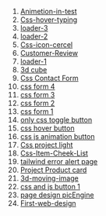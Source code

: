 1. [Animetion-in-test](https://github.com/Robiu-Sani/Animetion-in-test)  <br/>
1. [Css-hover-typing](https://github.com/Robiu-Sani/Css-hover-typing)  <br/>
1. [loader-3](https://github.com/Robiu-Sani/loader-3)  <br/>
1. [loader-2](https://github.com/Robiu-Sani/loader-2)  <br/>
1. [Css-icon-cercel](https://github.com/Robiu-Sani/Css-icon-cercel)  <br/>
1. [Customer-Review](https://github.com/Robiu-Sani/Customer-Review)  <br/>
1. [loader-1](https://github.com/Robiu-Sani/Loader-1)  <br/>
1. [3d cube](https://github.com/Robiu-Sani/3d-cube)  <br/>
1. [Css Contact Form](https://github.com/Robiu-Sani/Css-UniQue-Form)  <br/>
1. [css form 4](https://github.com/Robiu-Sani/css-login-form-4)  <br/>
1. [css form 3](https://github.com/Robiu-Sani/css-login-form-3)  <br/>
1. [css form 2](https://github.com/Robiu-Sani/css-form-2)  <br/>
1. [css form 1](https://github.com/Robiu-Sani/Css-Form-1)  <br/>
1. [only css toggle button](https://github.com/Robiu-Sani/css-button-4)  <br/>
1. [css hover button](https://github.com/Robiu-Sani/Css-button-2)  <br/>
1. [css js animation button](https://github.com/Robiu-Sani/css-Button-3)  <br/>
1. [Css project light](https://github.com/Robiu-Sani/Css-project-light)  <br/>
1. [Css-Item-Cheek-List](https://github.com/Robiu-Sani/Css-Item-Cheek-List)  <br/>
1. [tailwind error alert page](https://github.com/Robiu-Sani/tailwind-error-alert-page)  <br/>
1. [Project Product card](https://github.com/Robiu-Sani/project-selling-card)  <br/>
4. [3d-moving-image](https://github.com/Robiu-Sani/css-3d-animation-image/)  <br/>
3. [css and js button 1](https://github.com/Robiu-Sani/Css-button-1) <br/>
2. [page design picEngine](https://github.com/Robiu-Sani/css-simpleProject-precties) <br/>
1. [First-web-design](https://github.com/Robiu-Sani/First-css-web) <br/>

